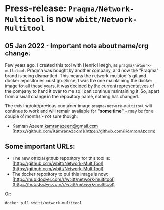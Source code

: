 

# Press-release: `Praqma/Network-Multitool` is now `wbitt/Network-Multitool`

## 05 Jan 2022 - Important note about name/org change:
Few years ago, I created this tool with Henrik Høegh, as `praqma/network-multitool`. Praqma was bought by another company, and now the "Praqma" brand is being dismantled. This means the network-multitool's git and docker repositories must go. Since, I was the one maintaining the docker image for all these years, it was decided by the current representatives of the company to hand it over to me so I can continue maintaining it. So, apart from a small change in the repository name, nothing has changed. 

The existing/old/previous container image `praqma/network-multitool` will continue to work and will remain available for **"some time"** - may be for a couple of months - not sure though. 

- Kamran Azeem <kamranazeem@gmail.com> [https://github.com/KamranAzeem](https://github.com/KamranAzeem)


## Some important URLs:
* The new official github repository for this tool is: [https://github.com/wbitt/Network-MultiTool](https://github.com/wbitt/Network-MultiTool)
* The docker repository to pull this image is now: [https://hub.docker.com/r/wbitt/network-multitool](https://hub.docker.com/r/wbitt/network-multitool)

Or:

```
docker pull wbitt/network-multitool
```

